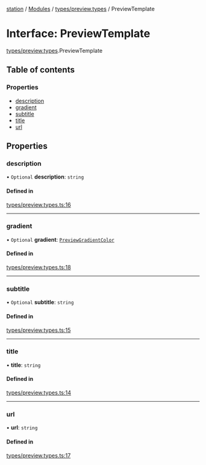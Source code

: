 [station](../README.md) / [Modules](../modules.md) / [types/preview.types](../modules/types_preview_types.md) / PreviewTemplate

# Interface: PreviewTemplate

[types/preview.types](../modules/types_preview_types.md).PreviewTemplate

## Table of contents

### Properties

- [description](types_preview_types.PreviewTemplate.md#description)
- [gradient](types_preview_types.PreviewTemplate.md#gradient)
- [subtitle](types_preview_types.PreviewTemplate.md#subtitle)
- [title](types_preview_types.PreviewTemplate.md#title)
- [url](types_preview_types.PreviewTemplate.md#url)

## Properties

### description

• `Optional` **description**: `string`

#### Defined in

[types/preview.types.ts:16](https://github.com/kiotosi/station/blob/f3aa893/types/preview.types.ts#L16)

___

### gradient

• `Optional` **gradient**: [`PreviewGradientColor`](../modules/types_preview_types.md#previewgradientcolor)

#### Defined in

[types/preview.types.ts:18](https://github.com/kiotosi/station/blob/f3aa893/types/preview.types.ts#L18)

___

### subtitle

• `Optional` **subtitle**: `string`

#### Defined in

[types/preview.types.ts:15](https://github.com/kiotosi/station/blob/f3aa893/types/preview.types.ts#L15)

___

### title

• **title**: `string`

#### Defined in

[types/preview.types.ts:14](https://github.com/kiotosi/station/blob/f3aa893/types/preview.types.ts#L14)

___

### url

• **url**: `string`

#### Defined in

[types/preview.types.ts:17](https://github.com/kiotosi/station/blob/f3aa893/types/preview.types.ts#L17)
